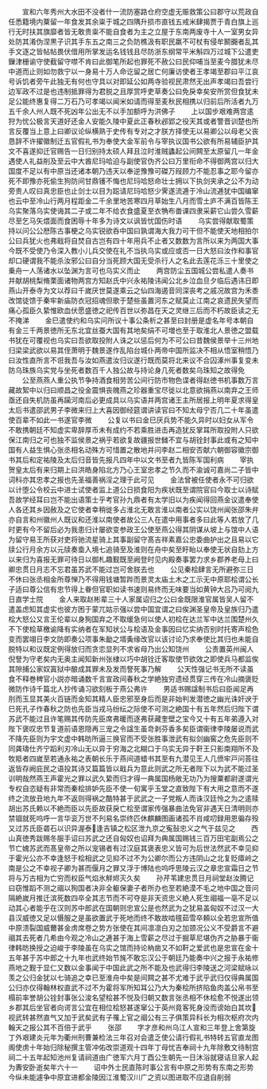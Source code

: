 <!-- { "loadSidebar": true } -->
　　宣和六年秀州大水田不没者什一流防塞路仓府空虚无赈救策公曰郡守以荒政自任悉籍境内粟留一年食发其余粜于城之四隅升损市直钱五戒米肆揭贾于青白旗上巡行无时扶其旗靡者皆无敢贵粜不能自食者为主之立屋于东南两废寺十人一室男女异处防其淆伪涅黒子识其手东五之南三之负防樵汲有职民羸不可杖有侵牟鬭嚻者乱其手文逐之皆帖帖畏伏借用所掌发运名钱钱且尽防浙东纲常平米斛四万过城下公遣吏鏁津栅谕守使截留守噤不肯曰此御笔所起也罪死不赦公曰民仰哺当至麦今腊犹未尽中道而止则如勿救宁以一身易十万人命讫留之居亡何廉访使者王孝竭至郡曰平江哀号诉饥者旁午此独无有何也守具以对即延公如两寺验视民肃然无出声孝竭曰吾尝行边军政不过是也违制抵罪得为君脱之且厚赏呼吏草奏公曰免戾幸矣安所赏但食犹未足公能终惠复得二万石乃可孝竭以闻米如请而得至麦秋民相携以归前后所活者九万五千余人州人既不死凶年公出无不以手加额呼为洪佛子
　　上以国步艰难两宫逺狩为忧公极言天道好还金人安能久陵中夏此正春秋邲郢之役天其或者警晋训楚也所言反覆当上意上曰卿议论纵横熟于史传有专对之才朕方择使无以易卿公以母老父丧恳辞不许擢徽制迁五官假礼书为奉使大金军前令与宰执议国书公欲有所易辅臣护其文不喜遂抑迁官赐告一日归别持太硕人拜且泣时淮贼蠭起公间闗至太原留几一年金遇使人礼益削及至云中大酋尼玛哈迫与副使官伪齐公曰万里衔命不得御两宫以归大国度不足以有中原当还诸本朝乃违天以奉逆豫豫可磔万叚顾力不能忍事之耶今留亦死不即豫亦死偷生狗防间甘鼎镬不悔也尼玛哈怒命壮士拥以下执剑夹承之公不为动旁贵人叹曰真忠臣也止剑士以目为跽请尼玛哈怒少霁遂流逓于冷山流逓犹中国编窜也云中至冷山行两月程距金二千余里地苦寒四月草始生八月而雪土庐不满百皆陈王乌实聚落乌实使诲其二子或二年不给衣食盛夏至衣觕布畨课四隶采薪它山尝久雪薪尽至乞马矢煨面而食困辱十年多为诗文以讽皆忧国伤时语
　　乌实尝得献取蜀策持以问公公厯陈古事梗之乌实锐欲呑中国曰孰谓海大我力可干但不能使天地相拍尔公曰兵犹火也弗戢将自焚自古岂有四十年用兵不止者又数数为言所以来为两国大事今既不受使乃令深入教小儿兵交使在礼不当执乌实或应或否一日大怒曰汝作和事官却口硬谓我不能杀汝邪公曰自分当死顾大国无受杀行人之名此去莲花泺三十里使之乗舟一人荡诸水以坠渊为言可也乌实义而止
　　两宫防尘五国城公尝私遣人奏书并献胡桃梨脩栗面诸物两宫方知赵氏中兴永祐陵讳闻公北乡泣血旦夕临后遇讳日即燕山开泰寺为文以荐曰千嵗厌世莫遂乘云之仙四海遏音同深丧考之戚况故宫为禾黍改馆徒馈于秦牢新庙防衣冠招魂但歌于楚些虽置河东之赋莫止江南之哀遗民失望而痛心孤臣久絷惟欧血伏愿盛徳之祀传百世以弥昌在天之灵继三后而不朽故臣读之无不掩涕
　　金巳遣使约和乌实问所议十事公条析之甚至曰封册是虚名年号本朝自有金三千两景徳所无东北宜丝蚕大国有其地矣绢不可増也至于取淮北人景徳之盟载书犹在可覆视也乌实曰吾欲取投附人诛之以惩后何为不可公曰昔魏侯景举十三州地归梁梁武欲以易其侄萧明于魏景遂作乱陷台城仆两帝中国所监决不相从悟室稍悟乃曰汝性直所言不诳我吾与汝如燕遣汝归议遂行既而莫将北来议不合囚涿州事复变未防乌珠族乌实党与坐死者数百千人独公故与持论身几死者数矣乌珠知之故得免
　　公至燕燕人重公执节争持酒食相劳苦公间行防市物色谍者得赵徳书机事数万言藏故絮中以归曰顺昌之役金震惧丧魄燕之珍器重宝尽徙以北意欲捐燕以南弃之王师亟还自失机防虽再躏河南后必更成具以乌实语并两宫诸王主所居报上明年夏求得皇太后书遣邵武男子李微来归上大喜因御经筵谓讲读官曰不知太母宁否几二十年虽遣使百辈不如此一书遂官李微
　　公复以书曰金巳厌兵势不能久异时以妇女从军令不敢携朝廷不知虚实卑辞厚币未有成约不若乘胜进击再造犹反掌耳所取投附人只欲保江南归之可也独不监侯景之祸乎若欲复故疆报世雠不宜与胡铨封事此或有之知中国有人益生惧心张丞相名动殊方可惜置之散地并问李赵二相安否献六朝御容徽宗御书其后和定祐陵及太后归音皆先报凡四年中以文书至者九皆陈军国利病
　　宰执贺皇太后有来归期上曰洪皓身陷北方乃心王室忠孝之节久而不渝诚可嘉尚二子皆中词科亦其忠孝之报也先圣福善祸淫之理于此可见
　　金法曾被任使者永不可归欲以计堕公令校云中进士试使者监上道公日损食阳为疾状既至谓院官曰今取士以诗赋吾故学经耳曰岂不能出语策士乎考官孙九鼎者有太学旧以为疾闻得回燕金议遣奉使人各还其乡因赦及之它使者幸稍徙多占淮北无敢言淮以南者公实以饶州闻张邵朱弁亦自言和州徽州人既议和还淮以南使者故公三人在遣中用事者多曰此等人若放了几时更有今不留后必为我患归计屡欲变参政王公使至燕公得其阴谋从坡上与馆中人语为留守易王所获对吏将驰流星骑上其事副留守髙吉祥素嘉公忠委曲护出之且易以它牍公行月余方以元牍奏埀入境七追骑至及淮则在舟中矣至盱眙以奉使无状自劾上方以来归为喜报无罪可待日以御札趣觐既至阙登时见内殿奏事罢力求乡郡养老母上曰卿忠贯日月志不忘君虽苏武不能过岂可舍朕去也
　　公见秦桧肆言无所避弥三日不休曰张丞相金所尊惮乃不得用钱塘暂跸而景灵太庙土木之工示无中原耶桧谓公长子适曰尊公信有忠节得上眷但官职如读书速则易终而无味要当如黄钟大吕乃可阅九日直学士院
　　金人来取赵彬辈三十人家属诏归之公曰金既限淮官属皆吴人留不遣盖虑知其虚实也彼方困于蒙兀姑示强以尝中国宜谓之曰俟渊圣皇帝及皇族归乃遣桧大怒公又言王伦辈以身狥国弃之不取缓急何以使人初桧在达兰军中达兰围楚州久不下使桧草檄谕降有实纳者在军知状公与桧语及金事因曰忆实纳否别时托寄声桧色变而罢翊日李文防即奏公项事朱勔之壻夤缘改官以该讨论乃求奉使比其归也未能自脱特以和议既定例得放归而贪恋显列不求省母乃出公知饶州
　　公责置英州闽人倪詧为守老矣内无奥主闻知新州张棣以巧中胡铨迁客取使节欲效之即使兵马都监俟其隙捕公家奴寘狱中酿成其罪未及发而詧死事乃解
　　公天性强记书无所不读虽食不释巻稗官小説亦暗诵数千言宣政间春秋之学絶独穷遗经贯穿三传在冷山摘褒贬微防作诗千篇北人抄传诵习欲刻板于燕公弗许
　　男适书赐諡制书后曰臣闻足再刖而玉显其美火百链而金知其精人臣忠邪至身后而是非始判发潜徳之幽光诛奸谀于巳死孔子作春秋之防也先臣当戎马纷纭之际使不可测之絶国十有五年然后归陛下谓苏武不能过且许笔赐其传防先臣席弗暖而逐弗获藏奎壁之宝今又十有五年弟遵入对陛下褒叹忠节复道前语恩隠再三宠之令諡生虽竒剥芬香多矣臣谓衞律李陵屡说而武不降先臣则为宇文虚中韩昉所逼三换官而不受张胜事泄武有拟剑幽窖之危先臣则不同龚璹仕齐宁蹈利刃冷山无以异于穷海之北糊口于乌实无异于靬王只影南翔所不及牧羝者四嵗至若通永祐之表朝长乐于燕间道蜡书其至有九潜见王人几偾牢戸问荅往返皆存阙庇民之语投其诗又篇篇皆以戢兵为意此则武之所无者陛下以为武不能过圣训明哉然燕王声霍光之罪以武久絷而归才得一典属国杨敞无功乃为搜粟都尉遂谓光专权自恣疑有非常而秦桧排妒先臣不使一旬寓乎玉堂之直致陛下有大用之意而不遂终之流放丑地九年不返则得祸之酷特甚于武武之一子党叛人而诛汉廷怜之为之逺赎胡出苏氏赖以不絶而臣以先臣故获戾亡桧至谓家传强暴曲法免官非遇天日清明则亦禁锢就死呜呼一言华衮万世不刋易名崇终匹休麒麟图画诸孤不肖咸叨録用恩徧存殁又过苏氏臣砻石以识异渥泰逢吉镇之松区泄九京之寃鼔忠义之气于兹见之
　　西山真徳秀跋赐冬服手诏曰苏武之还自匈奴也诏拜为典属国赐钱三百万田宅副焉公之节亡媿苏武而髙皇帝之所以宠锡者有过汉庭其褒表忠义皆可为后世法然武不幸见抑于霍光公亦不幸逢怒于桧相武之见抑不过不为公卿尔而公方违阴山之北复贬瘴岭之南是公之不幸视子卿为甚而偃月之罪又浮于博陆也呜呼思陵云汉之章忠宣霜日之节将与万古相为亡穷而权臣气焰氷觧烬灭久矣
　　孙芹苇建忠贯日月祠堂赵汝腾记曰窃惟蹈不测之祻以狥国者决非全躯保妻子者所办也至若絶漠不毛之地中国之音问隔絶嵗月推迁滨死数四卒全其志节而不可夺是非天资忠义絶人死生祻福一亳不足以动其心者能乎在汉则苏中郎武在国朝则忠宣公是也然武为之犹易盖匈奴不过汉一大县汉威徳又足以慑服之是虽欲置武于死地而终不敢故啮氊茹雪卒頼以全若忠宣所值中原溃裂国威薾甚金虏席卷之势方张使在其间凛凛白刃之加颈况公义不受爵言不避祻其去死者几希由今观之冷山之逓甚于海上雪薪之尽过于掘草尼堪伪齐之胁暴于衞律韩昉换授之迫峻于李陵虽在乌实之馆而持论枘凿又不如靬之爱武也是忠宣在金十五年甚于苏中郎之十九年也武终始节旄不敢忘汉公于朝廷乃能奏中兴之报于永祐修燕地之觐于显仁又数以金事闻于中国此武之所不能及也武得归李陵送之河梁赋咏以羡之公归金犹以七骑追之幸已至淮舟中矣是间闗之甚不尤难于武乎武归仅得典属国公归亦仅得翰林权直武不过不为霍将军所知耳公乃大为秦桧所挤陷鱼肉盖公帛书至榻前率誉胡公铨封事张公浚名望桧甚不悦及归朝又数言张丞相不休桧愈不悦遂出领乡郡其后坐官者向谔言公宜在相位桧怒甚遂窜公于英州竟客死身没而谤始白其坎视武转甚然直气又加于武矣武有子罹上官之祻公有三子俱策异科长为相次枢府次内翰天之报公其不百倍于武乎
　　张邵
　　字才彦和州乌江人宣和三年登上舍第旋丁外艰建炎元年为衢州刑曹兼检法三年召对会遣乏使公请行假礼书特转五官直龙图阁使虏十年始归除秘撰主管冲佑改崇道观十四年丁母忧吉奉祠十九年除敷文待制宫祠二十五年起知池州复请祠道由广徳军六月丁酉公生朝先一日沐浴就寝诘旦家人起为夀安卧逝矣年六十一
　　诏中外士民直陈时事公言有中原之形势有东南之形势今纵未能遽争中原宜进都金陵因江淮蜀汉川广之资以图进取不应退自削弱
